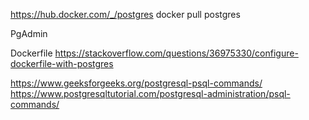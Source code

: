 https://hub.docker.com/_/postgres
docker pull postgres

PgAdmin


Dockerfile
https://stackoverflow.com/questions/36975330/configure-dockerfile-with-postgres


https://www.geeksforgeeks.org/postgresql-psql-commands/
https://www.postgresqltutorial.com/postgresql-administration/psql-commands/